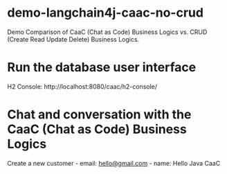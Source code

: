 # demo-langchain4j-caac-no-crud
Demo Comparison of CaaC (Chat as Code) Business Logics vs. CRUD (Create Read Update Delete) Business Logics.

# Run the database user interface
H2 Console: http://localhost:8080/caac/h2-console/

# Chat and conversation with the CaaC (Chat as Code) Business Logics
Create a new customer - email: hello@gmail.com - name: Hello Java CaaC
